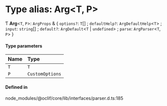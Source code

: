 # Type alias: Arg<T, P\>

Ƭ **Arg**<`T`, `P`\>: `ArgProps` & { `options?`: `T`[] ; `defaultHelp?`: `ArgDefaultHelp`<`T`\> ; `input`: `string`[] ; `default?`: `ArgDefault`<`T` \| `undefined`\> ; `parse`: `ArgParser`<`T`, `P`\>  }

#### Type parameters

| Name | Type |
| :------ | :------ |
| `T` | `T` |
| `P` | `CustomOptions` |

#### Defined in

node_modules/@oclif/core/lib/interfaces/parser.d.ts:185
